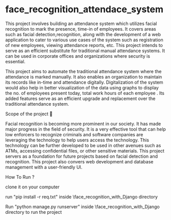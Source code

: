 # face_recognition_attendace_system
This project involves building an attendance system which utilizes facial recognition to mark the presence, time-in of employees. It covers areas such as facial detection,recognition, along with the development of a web application to cater to various use cases of the system such as registration of new employees, viewing attendance reports, etc. This project intends to serve as an efficient substitute for traditional manual attendance systems. It can be used in corporate offices and organizations where security is essential.

This project aims to automate the traditional attendance system where the attendance is marked manually. It also enables an organization to maintain its records like in-time and attendance digitally. Digitalization of the system would also help in better visualization of the data using graphs to display the no. of employees present today, total work hours of each employee . Its added features serve as an efficient upgrade and replacement over the traditional attendance system.

Scope of the project 🚀


Facial recognition is becoming more prominent in our society. It has made major progress in the field of security. It is a very effective tool that can help low enforcers to recognize criminals and software companies are leveraging the technology to help users access the technology. This technology can be further developed to be used in other avenues such as ATMs, accessing confidential files, or other sensitive materials. This project servers as a foundation for future projects based on facial detection and recognition. This project also convers web development and database management with a user-friendly UI.

How To Run ?

clone it on your computer

run "pip install -r req.txt" inside \face_recognition_with_Django directory

Run "python manage.py runserver" inside \face_recognition_with_Django directory to run the project

